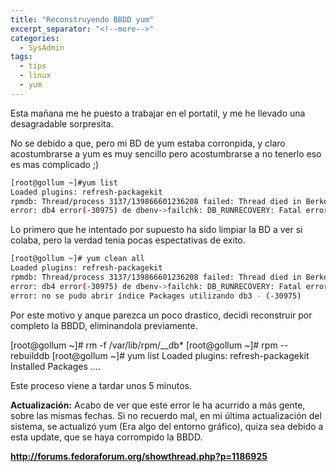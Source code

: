 ```yaml
---
title: "Reconstruyendo BBDD yum"
excerpt_separator: "<!--more-->"
categories:
  - SysAdmin
tags:
  - tips
  - linux
  - yum
---
```

Esta mañana me he puesto a trabajar en el portatil, y me he llevado una desagradable sorpresita.

No se debido a que, pero mi BD de yum estaba corronpida, y claro acostumbrarse a yum es muy sencillo pero acostumbrarse a no tenerlo eso es mas complicado ;)
<!--more-->

```bash
[root@gollum ~]#yum list
Loaded plugins: refresh-packagekit
rpmdb: Thread/process 3137/139866601236208 failed: Thread died in Berkeley DB library
error: db4 error(-30975) de dbenv->failchk: DB_RUNRECOVERY: Fatal error, run database recovery
```

Lo primero que he intentado por supuesto ha sido limpiar la BD a ver si colaba, pero la verdad tenia pocas espectativas de exito.

```bash
[root@gollum ~]# yum clean all
Loaded plugins: refresh-packagekit
rpmdb: Thread/process 3137/139866601236208 failed: Thread died in Berkeley DB library
error: db4 error(-30975) de dbenv->failchk: DB_RUNRECOVERY: Fatal error, run database recovery
error: no se pudo abrir índice Packages utilizando db3 - (-30975)
```

Por este motivo y anque parezca un poco drastico, decidi reconstruir por completo la BBDD, eliminandola previamente.

[root@gollum ~]# rm -f /var/lib/rpm/__db*
[root@gollum ~]# rpm --rebuilddb
[root@gollum ~]# yum list
Loaded plugins: refresh-packagekit
Installed Packages
....

Este proceso viene a tardar unos 5 minutos.

**Actualización:**
Acabo de ver que este error le ha acurrido a más gente, sobre las mismas fechas. Si no recuerdo mal, en mi última actualización del sistema, se actualizó yum (Era algo del entorno gráfico), quiza sea debido a esta update, que se haya corrompido la BBDD.

**http://forums.fedoraforum.org/showthread.php?p=1186925**